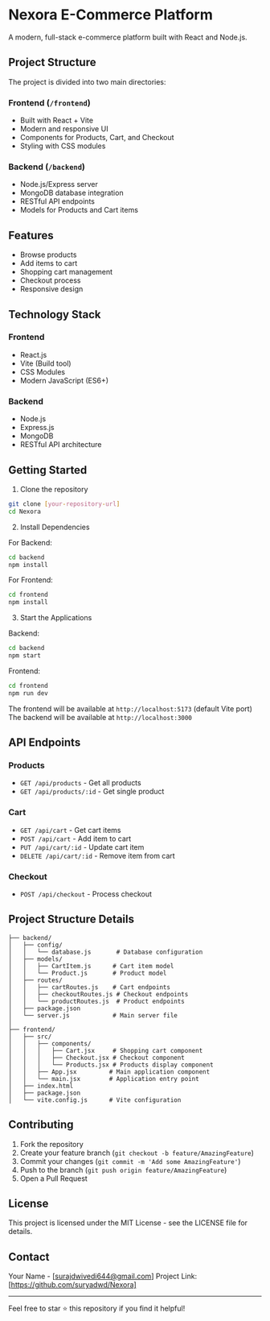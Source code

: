 # Nexora E-Commerce Platform

A modern, full-stack e-commerce platform built with React and Node.js.

## Project Structure

The project is divided into two main directories:

### Frontend (`/frontend`)
- Built with React + Vite
- Modern and responsive UI
- Components for Products, Cart, and Checkout
- Styling with CSS modules

### Backend (`/backend`)
- Node.js/Express server
- MongoDB database integration
- RESTful API endpoints
- Models for Products and Cart items

## Features

- Browse products
- Add items to cart
- Shopping cart management
- Checkout process
- Responsive design

## Technology Stack

### Frontend
- React.js
- Vite (Build tool)
- CSS Modules
- Modern JavaScript (ES6+)

### Backend
- Node.js
- Express.js
- MongoDB
- RESTful API architecture

## Getting Started

1. Clone the repository
```bash
git clone [your-repository-url]
cd Nexora
```

2. Install Dependencies

For Backend:
```bash
cd backend
npm install
```

For Frontend:
```bash
cd frontend
npm install
```

3. Start the Applications

Backend:
```bash
cd backend
npm start
```

Frontend:
```bash
cd frontend
npm run dev
```

The frontend will be available at `http://localhost:5173` (default Vite port)
The backend will be available at `http://localhost:3000`

## API Endpoints

### Products
- `GET /api/products` - Get all products
- `GET /api/products/:id` - Get single product

### Cart
- `GET /api/cart` - Get cart items
- `POST /api/cart` - Add item to cart
- `PUT /api/cart/:id` - Update cart item
- `DELETE /api/cart/:id` - Remove item from cart

### Checkout
- `POST /api/checkout` - Process checkout

## Project Structure Details

```
├── backend/
│   ├── config/
│   │   └── database.js       # Database configuration
│   ├── models/
│   │   ├── CartItem.js      # Cart item model
│   │   └── Product.js       # Product model
│   ├── routes/
│   │   ├── cartRoutes.js    # Cart endpoints
│   │   ├── checkoutRoutes.js # Checkout endpoints
│   │   └── productRoutes.js  # Product endpoints
│   ├── package.json
│   └── server.js            # Main server file
│
├── frontend/
│   ├── src/
│   │   ├── components/
│   │   │   ├── Cart.jsx     # Shopping cart component
│   │   │   ├── Checkout.jsx # Checkout component
│   │   │   └── Products.jsx # Products display component
│   │   ├── App.jsx         # Main application component
│   │   └── main.jsx        # Application entry point
│   ├── index.html
│   ├── package.json
│   └── vite.config.js      # Vite configuration
```

## Contributing

1. Fork the repository
2. Create your feature branch (`git checkout -b feature/AmazingFeature`)
3. Commit your changes (`git commit -m 'Add some AmazingFeature'`)
4. Push to the branch (`git push origin feature/AmazingFeature`)
5. Open a Pull Request

## License

This project is licensed under the MIT License - see the LICENSE file for details.

## Contact

Your Name - [surajdwivedi644@gmail.com]
Project Link: [https://github.com/suryadwd/Nexora]

---

Feel free to star ⭐ this repository if you find it helpful!